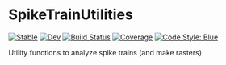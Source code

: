 # SpikeTrainUtilities

[![Stable](https://img.shields.io/badge/docs-stable-blue.svg)](https://dylanfesta.github.io/SpikeTrainUtilities.jl/stable/)
[![Dev](https://img.shields.io/badge/docs-dev-blue.svg)](https://dylanfesta.github.io/SpikeTrainUtilities.jl/dev/)
[![Build Status](https://github.com/dylanfesta/SpikeTrainUtilities.jl/actions/workflows/CI.yml/badge.svg?branch=main)](https://github.com/dylanfesta/SpikeTrainUtilities.jl/actions/workflows/CI.yml?query=branch%3Amain)
[![Coverage](https://codecov.io/gh/dylanfesta/SpikeTrainUtilities.jl/branch/main/graph/badge.svg)](https://codecov.io/gh/dylanfesta/SpikeTrainUtilities.jl)
[![Code Style: Blue](https://img.shields.io/badge/code%20style-blue-4495d1.svg)](https://github.com/invenia/BlueStyle)


Utility functions to analyze spike trains (and make rasters)  


